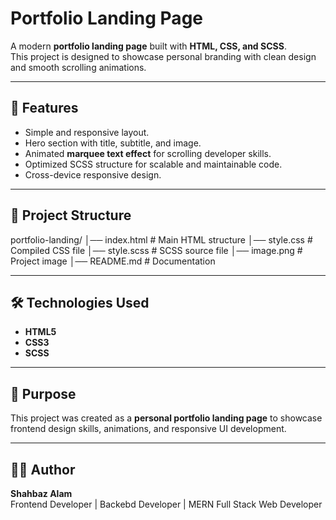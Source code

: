 # Portfolio Landing Page

A modern **portfolio landing page** built with **HTML, CSS, and SCSS**.  
This project is designed to showcase personal branding with clean design and smooth scrolling animations.

---

## 🚀 Features
- Simple and responsive layout.
- Hero section with title, subtitle, and image.
- Animated **marquee text effect** for scrolling developer skills.
- Optimized SCSS structure for scalable and maintainable code.
- Cross-device responsive design.

---

## 📂 Project Structure
portfolio-landing/
│── index.html # Main HTML structure
│── style.css # Compiled CSS file
│── style.scss # SCSS source file
│── image.png # Project image
│── README.md # Documentation



---

## 🛠️ Technologies Used
- **HTML5**
- **CSS3**
- **SCSS**

---

## 🎯 Purpose
This project was created as a **personal portfolio landing page** to showcase frontend design skills, animations, and responsive UI development.

---


## 👨‍💻 Author
**Shahbaz Alam**  
Frontend Developer | Backebd Developer | MERN Full Stack Web Developer
